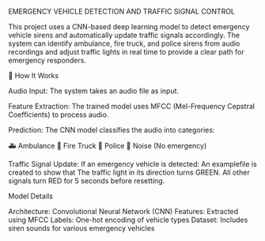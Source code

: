 EMERGENCY VEHICLE DETECTION AND TRAFFIC SIGNAL CONTROL

This project uses a CNN-based deep learning model to detect emergency vehicle sirens and automatically update traffic signals accordingly. The system can identify ambulance, fire truck, and police sirens from audio recordings and adjust traffic lights in real time to provide a clear path for emergency responders.

🔧 How It Works

Audio Input: The system takes an audio file as input.

Feature Extraction: The trained model uses MFCC (Mel-Frequency Cepstral Coefficients) to process audio.

Prediction: The CNN model classifies the audio into categories:

🚑 Ambulance
🚒 Fire Truck
🚓 Police
🚗 Noise (No emergency)

Traffic Signal Update: If an emergency vehicle is detected:
An examplefile is created to show that
The traffic light in its direction turns GREEN.
All other signals turn RED for 5 seconds before resetting.


Model Details

Architecture: Convolutional Neural Network (CNN)
Features: Extracted using MFCC
Labels: One-hot encoding of vehicle types
Dataset: Includes siren sounds for various emergency vehicles
